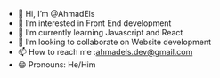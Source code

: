 - 👋 Hi, I’m @AhmadEls
- 👀 I’m interested in Front End development
- 🌱 I’m currently learning Javascript and React
- 💞️ I’m looking to collaborate on Website development  
- 📫 How to reach me :ahmadels.dev@gmail.com
- 😄 Pronouns: He/Him

<!---
AhmadEls/AhmadEls is a ✨ special ✨ repository because its `README.md` (this file) appears on your GitHub profile.
You can click the Preview link to take a look at your changes.
--->
